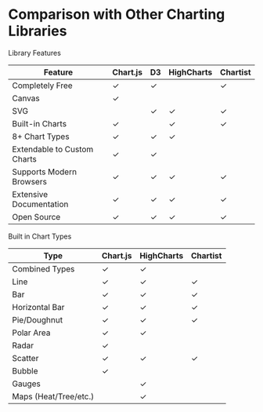 # Comparison with Other Charting Libraries

Library Features

| Feature | Chart.js | D3 | HighCharts | Chartist |
| ------- | -------- | --- | ---------- | -------- |
| Completely Free | &check; | &check; | | &check; |
| Canvas | &check; | | | |
| SVG | | &check; | &check; | &check; |
| Built-in Charts | &check; | | &check; | &check; |
| 8+ Chart Types | &check; | &check; | &check; | |
| Extendable to Custom Charts | &check; | &check; | |  |
| Supports Modern Browsers | &check; | &check; | &check; | &check; |
| Extensive Documentation | &check; | &check; | &check; | &check; |
| Open Source | &check; | &check; | &check; | &check; |

Built in Chart Types

| Type | Chart.js | HighCharts | Chartist |
| ---- | -------- | ---------- | -------- |
| Combined Types | &check; | &check; | |
| Line | &check; | &check; | &check; |
| Bar | &check; | &check; | &check; |
| Horizontal Bar | &check; | &check; | &check; |
| Pie/Doughnut | &check; | &check; | &check; |
| Polar Area | &check; | &check; | |
| Radar | &check; |  | |
| Scatter | &check; | &check; | &check; |
| Bubble | &check; | | |
| Gauges | | &check; | |
| Maps (Heat/Tree/etc.) | | &check; | |

